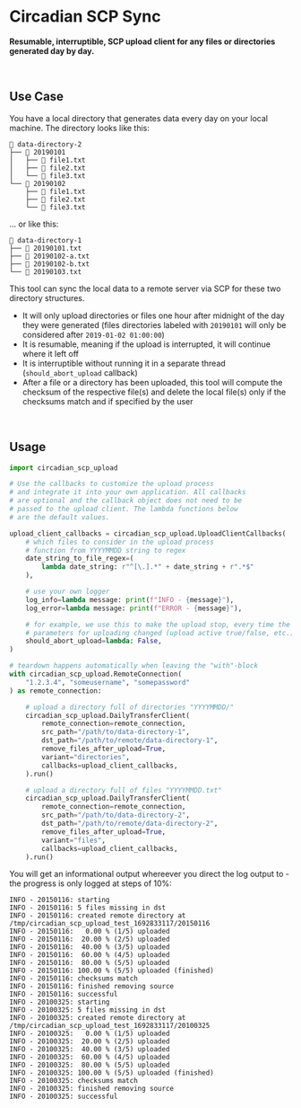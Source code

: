 # Circadian SCP Sync

**Resumable, interruptible, SCP upload client for any files or directories generated day by day.**

<br/>

## Use Case

You have a local directory that generates data every day on your local machine. The directory looks like this:

```
📁 data-directory-2
├── 📁 20190101
│   ├── 📄 file1.txt
│   ├── 📄 file2.txt
│   └── 📄 file3.txt
└── 📁 20190102
    ├── 📄 file1.txt
    ├── 📄 file2.txt
    └── 📄 file3.txt
```

... or like this:

```
📁 data-directory-1
├── 📄 20190101.txt
├── 📄 20190102-a.txt
├── 📄 20190102-b.txt
└── 📄 20190103.txt
```

This tool can sync the local data to a remote server via SCP for these two directory structures.

- It will only upload directories or files one hour after midnight of the day they were generated (files directories labeled with `20190101` will only be considered after `2019-01-02 01:00:00`)
- It is resumable, meaning if the upload is interrupted, it will continue where it left off
- It is interruptible without running it in a separate thread (`should_abort_upload` callback)
- After a file or a directory has been uploaded, this tool will compute the checksum of the respective file(s) and delete the local file(s) only if the checksums match and if specified by the user

<br/>

## Usage

```python
import circadian_scp_upload

# Use the callbacks to customize the upload process
# and integrate it into your own application. All callbacks
# are optional and the callback object does not need to be
# passed to the upload client. The lambda functions below
# are the default values.

upload_client_callbacks = circadian_scp_upload.UploadClientCallbacks(
    # which files to consider in the upload process
    # function from YYYYMMDD string to regex
    date_string_to_file_regex=(
        lambda date_string: r"^[\.].*" + date_string + r".*$"
    ),

    # use your own logger
    log_info=lambda message: print(f"INFO - {message}"),
    log_error=lambda message: print(f"ERROR - {message}"),

    # for example, we use this to make the upload stop, every time the
    # parameters for uploading changed (upload active true/false, etc.)
    should_abort_upload=lambda: False,
)

# teardown happens automatically when leaving the "with"-block
with circadian_scp_upload.RemoteConnection(
    "1.2.3.4", "someusername", "somepassword"
) as remote_connection:

    # upload a directory full of directories "YYYYMMDD/"
    circadian_scp_upload.DailyTransferClient(
        remote_connection=remote_connection,
        src_path="/path/to/data-directory-1",
        dst_path="/path/to/remote/data-directory-1",
        remove_files_after_upload=True,
        variant="directories",
        callbacks=upload_client_callbacks,
    ).run()

    # upload a directory full of files "YYYYMMDD.txt"
    circadian_scp_upload.DailyTransferClient(
        remote_connection=remote_connection,
        src_path="/path/to/data-directory-2",
        dst_path="/path/to/remote/data-directory-2",
        remove_files_after_upload=True,
        variant="files",
        callbacks=upload_client_callbacks,
    ).run()
```

You will get an informational output whereever you direct the log output to - the progress is only logged at steps of 10%:

```log
INFO - 20150116: starting
INFO - 20150116: 5 files missing in dst
INFO - 20150116: created remote directory at /tmp/circadian_scp_upload_test_1692833117/20150116
INFO - 20150116:   0.00 % (1/5) uploaded
INFO - 20150116:  20.00 % (2/5) uploaded
INFO - 20150116:  40.00 % (3/5) uploaded
INFO - 20150116:  60.00 % (4/5) uploaded
INFO - 20150116:  80.00 % (5/5) uploaded
INFO - 20150116: 100.00 % (5/5) uploaded (finished)
INFO - 20150116: checksums match
INFO - 20150116: finished removing source
INFO - 20150116: successful
INFO - 20100325: starting
INFO - 20100325: 5 files missing in dst
INFO - 20100325: created remote directory at /tmp/circadian_scp_upload_test_1692833117/20100325
INFO - 20100325:   0.00 % (1/5) uploaded
INFO - 20100325:  20.00 % (2/5) uploaded
INFO - 20100325:  40.00 % (3/5) uploaded
INFO - 20100325:  60.00 % (4/5) uploaded
INFO - 20100325:  80.00 % (5/5) uploaded
INFO - 20100325: 100.00 % (5/5) uploaded (finished)
INFO - 20100325: checksums match
INFO - 20100325: finished removing source
INFO - 20100325: successful
```
